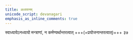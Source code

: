 ```yaml
---
title: अध्ययनम्
unicode_script: devanagari
emphasis_as_inline_comments: true
---
```


स्वाध्यायेऽनध्यायो मन्त्राणां, न कर्मण्यर्थान्तरत्वात् +++(=प्रयोजनान्तरत्वात्)+++ ३७